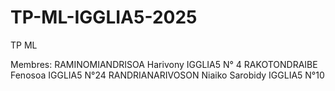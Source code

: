 # TP-ML-IGGLIA5-2025
TP ML

Membres:
RAMINOMIANDRISOA Harivony IGGLIA5 N° 4
RAKOTONDRAIBE Fenosoa IGGLIA5 N°24
RANDRIANARIVOSON Niaiko Sarobidy IGGLIA5 N°10
